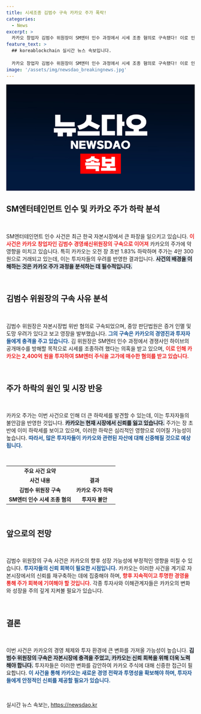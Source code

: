 ```yaml
---
title: 시세조종 김범수 구속 카카오 주가 폭락!
categories:
  - News
excerpt: >
  카카오 창업자 김범수 위원장이 SM엔터 인수 과정에서 시세 조종 혐의로 구속됐다! 이로 인해 카카오 주가는 하락세를 보이며 시장에 미치는 영향이 주목받고 있다. 자세한 상황을 확인해 보세요!
feature_text: >
  ## koreablockchain 실시간 뉴스 속보입니다.

  카카오 창업자 김범수 위원장이 SM엔터 인수 과정에서 시세 조종 혐의로 구속됐다! 이로 인해 카카오 주가는 하락세를 보이며 시장에 미치는 영향이 주목받고 있다. 자세한 상황을 확인해 보세요!
image: '/assets/img/newsdao_breakingnews.jpg'
---
```


<p><img src="/assets/img/newsdao_breakingnews.jpg" alt="koreablockchain 속보" /></p>

<h2 data-ke-size="size26">SM엔터테인먼트 인수 및 카카오 주가 하락 분석</h2>

<p data-ke-size="size16">&nbsp;</p>

<p>SM엔터테인먼트 인수 사건은 최근 한국 자본시장에서 큰 파장을 일으키고 있습니다. <b><span style="color: #ee2323;">이 사건은 카카오 창업자인 김범수 경영쇄신위원장의 구속으로 이어져</span></b> 카카오의 주가에 악영향을 미치고 있습니다. 특히 카카오는 오전 장 초반 1.83% 하락하며 주가는 4만 300원으로 거래되고 있는데, 이는 투자자들의 우려를 반영한 결과입니다. <b><span style="background-color: #21538527;">사건의 배경을 이해하는 것은 카카오 주가 과정을 분석하는 데 필수적입니다.</span></b> </p>

<p data-ke-size="size16">&nbsp;</p>

<h2 data-ke-size="size26">김범수 위원장의 구속 사유 분석</h2>

<p data-ke-size="size16">&nbsp;</p>

<p>김범수 위원장은 자본시장법 위반 혐의로 구속되었으며, 중앙 판단법원은 증거 인멸 및 도망 우려가 있다고 보고 영장을 발부했습니다. <b><span style="color: #1a5490;">그의 구속은 카카오의 경영진과 투자자들에게 충격을 주고 있습니다.</span></b> 김 위원장은 SM엔터 인수 과정에서 경쟁사인 하이브의 공개매수를 방해할 목적으로 시세를 조종하려 했다는 의혹을 받고 있으며, <b><span style="color: #ee2323;">이로 인해 카카오는 2,400억 원을 투자하여 SM엔터 주식을 고가에 매수한 혐의를 받고 있습니다.</span></b> </p>

<p data-ke-size="size16">&nbsp;</p>

<h2 data-ke-size="size26">주가 하락의 원인 및 시장 반응</h2>

<p data-ke-size="size16">&nbsp;</p>

<p>카카오 주가는 이번 사건으로 인해 더 큰 하락세를 발견할 수 있는데, 이는 투자자들의 불안감을 반영한 것입니다. <b><span style="background-color: #21538527;">카카오는 현재 시장에서 신뢰를 잃고 있습니다.</span></b> 주가는 장 초반에 이미 하락세를 보이고 있으며, 이러한 하락은 심리적인 영향으로 이어질 가능성이 높습니다. <b><span style="color: #1a5490;">따라서, 많은 투자자들이 카카오와 관련된 자산에 대해 신중해질 것으로 예상됩니다.</span></b></p>

<p data-ke-size="size16">&nbsp;</p>

<table>
<tr>
<td style="text-align: center; height: 17px;"><b>주요 사건 요약</b></td>
</tr>
<tr>
<td style="text-align: center; height: 17px;"><b>사건 내용</b></td>
<td style="text-align: center; height: 17px;"><b>결과</b></td>
</tr>
<tr>
<td style="text-align: center; height: 17px;"><b>김범수 위원장 구속</b></td>
<td style="text-align: center; height: 17px;"><b>카카오 주가 하락</b></td>
</tr>
<tr>
<td style="text-align: center; height: 17px;"><b>SM엔터 인수 시세 조종 혐의</b></td>
<td style="text-align: center; height: 17px;"><b>투자자 불안</b></td>
</tr>
</table>

<p data-ke-size="size16">&nbsp;</p>

<h2 data-ke-size="size26">앞으로의 전망</h2>

<p data-ke-size="size16">&nbsp;</p>

<p>김범수 위원장의 구속 사건은 카카오의 향후 성장 가능성에 부정적인 영향을 미칠 수 있습니다. <b><span style="color: #1a5490;">투자자들의 신뢰 회복이 필요한 시점입니다.</span></b> 카카오는 이러한 사건을 계기로 자본시장에서의 신뢰를 재구축하는 데에 집중해야 하며, <b><span style="color: #ee2323;">향후 지속적이고 투명한 경영을 통해 주가 회복에 기여해야 할 것입니다.</span></b> 각종 투자사와 이해관계자들은 카카오의 변화와 성장을 주의 깊게 지켜볼 필요가 있습니다.</p>

<p data-ke-size="size16">&nbsp;</p> 

<h2 data-ke-size="size26">결론</h2>

<p data-ke-size="size16">&nbsp;</p>

<p>이번 사건은 카카오의 경영 체제와 투자 환경에 큰 변화를 가져올 가능성이 높습니다. <b><span style="background-color: #21538527;">김범수 위원장의 구속은 자본시장에 충격을 주었고, 카카오는 신뢰 회복을 위해 더욱 노력해야 합니다.</span></b> 투자자들은 이러한 변화를 감안하여 카카오 주식에 대해 신중한 접근이 필요합니다. <b><span style="color: #1a5490;">이 사건을 통해 카카오는 새로운 경영 전략과 투명성을 확보해야 하며, 투자자들에게 안정적인 신뢰를 제공할 필요가 있습니다.</span></b></p>

<p data-ke-size="size16">&nbsp;</p>
실시간 뉴스 속보는, <a href="https://newsdao.kr" rel="dofollow">https://newsdao.kr</a>



